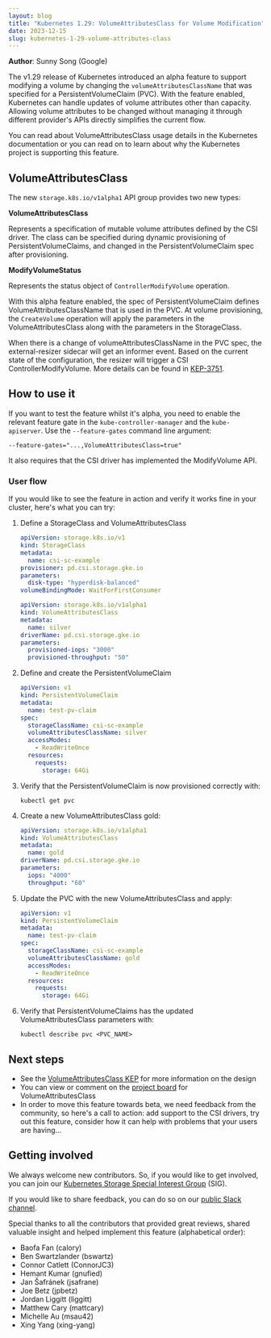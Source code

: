 ```yaml
---
layout: blog
title: "Kubernetes 1.29: VolumeAttributesClass for Volume Modification"
date: 2023-12-15
slug: kubernetes-1-29-volume-attributes-class
---
```


**Author**: Sunny Song (Google)

The v1.29 release of Kubernetes introduced an alpha feature to support modifying a volume
by changing the `volumeAttributesClassName` that was specified for a PersistentVolumeClaim (PVC).
With the feature enabled, Kubernetes can handle updates of volume attributes other than capacity.
Allowing volume attributes to be changed without managing it through different
provider's APIs directly simplifies the current flow.

You can read about VolumeAttributesClass usage details in the Kubernetes documentation 
or you can read on to learn about why the Kubernetes project is supporting this feature.


## VolumeAttributesClass

The new `storage.k8s.io/v1alpha1` API group provides two new types:

**VolumeAttributesClass**

Represents a specification of mutable volume attributes defined by the CSI driver.
The class can be specified during dynamic provisioning of PersistentVolumeClaims,
and changed in the PersistentVolumeClaim spec after provisioning.

**ModifyVolumeStatus**

Represents the status object of `ControllerModifyVolume` operation.

With this alpha feature enabled, the spec of PersistentVolumeClaim defines VolumeAttributesClassName
that is used in the PVC. At volume provisioning, the `CreateVolume` operation will apply the parameters in the
VolumeAttributesClass along with the parameters in the StorageClass.

When there is a change of volumeAttributesClassName in the PVC spec,
the external-resizer sidecar will get an informer event. Based on the current state of the configuration,
the resizer will trigger a CSI ControllerModifyVolume.
More details can be found in [KEP-3751](https://github.com/kubernetes/enhancements/blob/master/keps/sig-storage/3751-volume-attributes-class/README.md).

## How to use it

If you want to test the feature whilst it's alpha, you need to enable the relevant feature gate
in the `kube-controller-manager` and the `kube-apiserver`. Use the `--feature-gates` command line argument:


```
--feature-gates="...,VolumeAttributesClass=true"
```


It also requires that the CSI driver has implemented the ModifyVolume API.


### User flow

If you would like to see the feature in action and verify it works fine in your cluster, here's what you can try:


1. Define a StorageClass and VolumeAttributesClass

   ```yaml
   apiVersion: storage.k8s.io/v1
   kind: StorageClass
   metadata:
     name: csi-sc-example
   provisioner: pd.csi.storage.gke.io
   parameters:
     disk-type: "hyperdisk-balanced"
   volumeBindingMode: WaitForFirstConsumer
   ```


   ```yaml
   apiVersion: storage.k8s.io/v1alpha1
   kind: VolumeAttributesClass
   metadata:
     name: silver
   driverName: pd.csi.storage.gke.io
   parameters:
     provisioned-iops: "3000"
     provisioned-throughput: "50"
   ```


2. Define and create the PersistentVolumeClaim

   ```yaml
   apiVersion: v1
   kind: PersistentVolumeClaim
   metadata:
     name: test-pv-claim
   spec:
     storageClassName: csi-sc-example
     volumeAttributesClassName: silver
     accessModes:
       - ReadWriteOnce
     resources:
       requests:
         storage: 64Gi
   ```


3. Verify that the PersistentVolumeClaim is now provisioned correctly with:

   ```
   kubectl get pvc
   ```


4. Create a new VolumeAttributesClass gold:

   ```yaml
   apiVersion: storage.k8s.io/v1alpha1
   kind: VolumeAttributesClass
   metadata:
     name: gold
   driverName: pd.csi.storage.gke.io
   parameters:
     iops: "4000"
     throughput: "60"
   ```


5. Update the PVC with the new VolumeAttributesClass and apply:

   ```yaml
   apiVersion: v1
   kind: PersistentVolumeClaim
   metadata:
     name: test-pv-claim
   spec:
     storageClassName: csi-sc-example
     volumeAttributesClassName: gold
     accessModes:
       - ReadWriteOnce
     resources:
       requests:
         storage: 64Gi
   ```


6. Verify that PersistentVolumeClaims has the updated VolumeAttributesClass parameters with:

   ```
   kubectl describe pvc <PVC_NAME>
   ```

## Next steps

* See the [VolumeAttributesClass KEP](https://kep.k8s.io/3751) for more information on the design
* You can view or comment on the [project board](https://github.com/orgs/kubernetes-csi/projects/72) for VolumeAttributesClass
* In order to move this feature towards beta, we need feedback from the community,
  so here's a call to action: add support to the CSI drivers, try out this feature,
  consider how it can help with problems that your users are having…


## Getting involved

We always welcome new contributors. So, if you would like to get involved, you can join our [Kubernetes Storage Special Interest Group](https://github.com/kubernetes/community/tree/master/sig-storage) (SIG).

If you would like to share feedback, you can do so on our [public Slack channel](https://app.slack.com/client/T09NY5SBT/C09QZFCE5).

Special thanks to all the contributors that provided great reviews, shared valuable insight and helped implement this feature (alphabetical order):

*   Baofa Fan (calory)
*   Ben Swartzlander (bswartz)
*   Connor Catlett (ConnorJC3)
*   Hemant Kumar (gnufied)
*   Jan Šafránek (jsafrane)
*   Joe Betz (jpbetz)
*   Jordan Liggitt (liggitt)
*   Matthew Cary (mattcary)
*   Michelle Au (msau42)
*   Xing Yang (xing-yang)